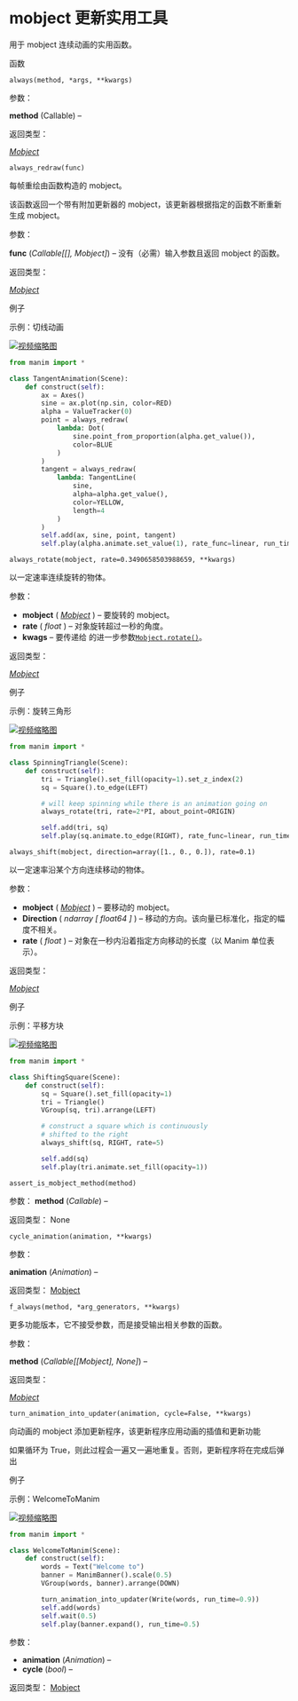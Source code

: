 # mobject 更新实用工具

用于 mobject 连续动画的实用函数。

函数

`always(method, *args, **kwargs)`

参数：

**method** (Callable) –

返回类型：

[_Mobject_]()


`always_redraw(func)`

每帧重绘由函数构造的 mobject。

该函数返回一个带有附加更新器的 mobject，该更新器根据指定的函数不断重新生成 mobject。

参数：

**func** (_Callable[[], Mobject]_) – 没有（必需）输入参数且返回 mobject 的函数。

返回类型：

[_Mobject_]()

例子

示例：切线动画

[![视频缩略图](./static/)](https://docs.manim.community/en/stable/reference/TangentAnimation-1.mp4)

```py
from manim import *

class TangentAnimation(Scene):
    def construct(self):
        ax = Axes()
        sine = ax.plot(np.sin, color=RED)
        alpha = ValueTracker(0)
        point = always_redraw(
            lambda: Dot(
                sine.point_from_proportion(alpha.get_value()),
                color=BLUE
            )
        )
        tangent = always_redraw(
            lambda: TangentLine(
                sine,
                alpha=alpha.get_value(),
                color=YELLOW,
                length=4
            )
        )
        self.add(ax, sine, point, tangent)
        self.play(alpha.animate.set_value(1), rate_func=linear, run_time=2)
```


`always_rotate(mobject, rate=0.3490658503988659, **kwargs)`

以一定速率连续旋转的物体。

参数：

- **mobject** ( [_Mobject_]() ) – 要旋转的 mobject。
- **rate** ( _float_ ) – 对象旋转超过一秒的角度。
- **kwags** – 要传递给 的进一步参数[`Mobject.rotate()`]()。

返回类型：

[_Mobject_]()

例子

示例：旋转三角形

[![视频缩略图](./static/)](https://docs.manim.community/en/stable/reference/SpinningTriangle-1.mp4)

```py
from manim import *

class SpinningTriangle(Scene):
    def construct(self):
        tri = Triangle().set_fill(opacity=1).set_z_index(2)
        sq = Square().to_edge(LEFT)

        # will keep spinning while there is an animation going on
        always_rotate(tri, rate=2*PI, about_point=ORIGIN)

        self.add(tri, sq)
        self.play(sq.animate.to_edge(RIGHT), rate_func=linear, run_time=1)
```


`always_shift(mobject, direction=array([1., 0., 0.]), rate=0.1)`

以一定速率沿某个方向连续移动的物体。

参数：

- **mobject** ( [_Mobject_]() ) – 要移动的 mobject。
- **Direction** ( _ndarray_ _\[_ _float64_ _\]_ ) – 移动的方向。该向量已标准化，指定的幅度不相关。
- **rate** ( _float_ ) – 对象在一秒内沿着指定方向移动的长度（以 Manim 单位表示）。

返回类型：

[_Mobject_]()

例子

示例：平移方块

[![视频缩略图](./static/)](https://docs.manim.community/en/stable/reference/ShiftingSquare-1.mp4)

```py
from manim import *

class ShiftingSquare(Scene):
    def construct(self):
        sq = Square().set_fill(opacity=1)
        tri = Triangle()
        VGroup(sq, tri).arrange(LEFT)

        # construct a square which is continuously
        # shifted to the right
        always_shift(sq, RIGHT, rate=5)

        self.add(sq)
        self.play(tri.animate.set_fill(opacity=1))
```


`assert_is_mobject_method(method)`

参数：
**method** (_Callable_) –

返回类型：
None


`cycle_animation(animation, **kwargs)`

参数：

**animation** (_Animation_) –

返回类型：
[Mobject]()


`f_always(method, *arg_generators, **kwargs)`

更多功能版本，它不接受参数，而是接受输出相关参数的函数。

参数：

**method** (_Callable[[Mobject], None]_) –

返回类型：

[_Mobject_]()


`turn_animation_into_updater(animation, cycle=False, **kwargs)`

向动画的 mobject 添加更新程序，该更新程序应用动画的插值和更新功能

如果循环为 True，则此过程会一遍又一遍地重复。否则，更新程序将在完成后弹出

例子

示例：WelcomeToManim

[![视频缩略图](./static/)](https://docs.manim.community/en/stable/reference/WelcomeToManim-1.mp4)

```py
from manim import *

class WelcomeToManim(Scene):
    def construct(self):
        words = Text("Welcome to")
        banner = ManimBanner().scale(0.5)
        VGroup(words, banner).arrange(DOWN)

        turn_animation_into_updater(Write(words, run_time=0.9))
        self.add(words)
        self.wait(0.5)
        self.play(banner.expand(), run_time=0.5)
```

参数：
- **animation** (_Animation_) –
- **cycle** (_bool_) –

返回类型：
[Mobject]()
